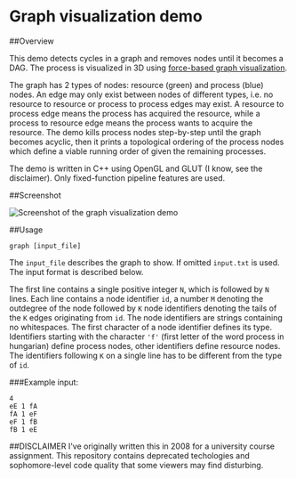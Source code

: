 Graph visualization demo
========================

##Overview

This demo detects cycles in a graph and removes nodes until it becomes a DAG.
The process is visualized in 3D using [force-based graph visualization](
https://en.wikipedia.org/wiki/Force-directed_graph_drawing).

The graph has 2 types of nodes: resource (green) and process (blue) nodes.
An edge may only exist between nodes of different types, i.e. no
resource to resource or process to process edges may exist.
A resource to process edge means the process has acquired the resource,
while a process to resource edge means the process wants to acquire the
resource.
The demo kills process nodes step-by-step until the graph becomes acyclic,
then it prints a topological ordering of the process nodes which define
a viable running order of given the remaining processes.

The demo is written in C++ using OpenGL and GLUT (I know, see the disclaimer).
Only fixed-function pipeline features are used.

##Screenshot

![Screenshot of the graph visualization demo](
http://zogi.github.io/images/screenshot_graph.png)

##Usage

`graph [input_file]`

The `input_file` describes the graph to show. If omitted `input.txt` is used.
The input format is described below.

The first line contains a single positive integer `N`, which is followed
by `N` lines. Each line contains a node identifier `id`, a number `M` denoting
the outdegree of the node followed by `K` node identifiers denoting the tails of
the `K` edges originating from `id`.
The node identifiers are strings containing no whitespaces.
The first character of a node identifier defines its type. Identifiers starting
with the character `'f'` (first letter of the word process in hungarian) define
process nodes, other identifiers define resource nodes.
The identifiers following `K` on a single line has to be different from the type
of `id`.

###Example input:

    4
    eE 1 fA
    fA 1 eF
    eF 1 fB
    fB 1 eE

##DISCLAIMER
I've originally written this in 2008 for a university course assignment.
This repository contains deprecated techologies and sophomore-level code
quality that some viewers may find disturbing.
